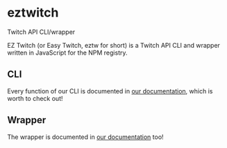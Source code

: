 # eztwitch
Twitch API CLI/wrapper

EZ Twitch (or Easy Twitch, eztw for short) is a Twitch API CLI and wrapper written in JavaScript for the NPM registry.

## CLI
Every function of our CLI is documented in [our documentation](https://github.com/Rediverse/eztwitch/wiki/The-CLI), which is worth to check out!

## Wrapper
The wrapper is documented in [our documentation](https://github.com/Rediverse/eztwitch/wiki/The-Wrapper) too!
